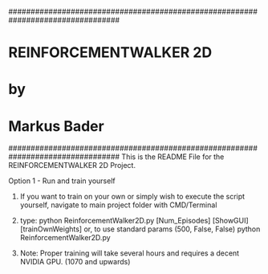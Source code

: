 #################################################################################
#																				#
#																				#
#								REINFORCEMENTWALKER 2D							#
#										 by										#
#									Markus Bader 								#
#################################################################################
This is the README File for the REINFORCEMENTWALKER 2D Project. 

Option 1 - Run and train yourself 
1) If you want to train on your own or simply wish to execute the script yourself, navigate to main project folder with CMD/Terminal 
2) type: 
     python ReinforcementWalker2D.py [Num_Episodes] [ShowGUI] [trainOwnWeights] 
     or, to use standard params (500, False, False) 
     python ReinforcementWalker2D.py 
	
3) Note: Proper training will take several hours and requires a decent NVIDIA GPU. (1070 and upwards) 
